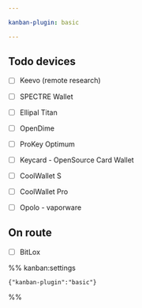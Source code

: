 ```yaml
---

kanban-plugin: basic

---
```


## Todo devices
- [ ] Keevo (remote research)
- [ ] SPECTRE Wallet
- [ ] Ellipal Titan
- [ ] OpenDime
- [ ] ProKey Optimum
- [ ] Keycard - OpenSource Card Wallet
- [ ] CoolWallet S
- [ ] CoolWallet Pro
- [ ] Opolo - vaporware


## On route
- [ ] BitLox

%% kanban:settings
```
{"kanban-plugin":"basic"}
```
%%
